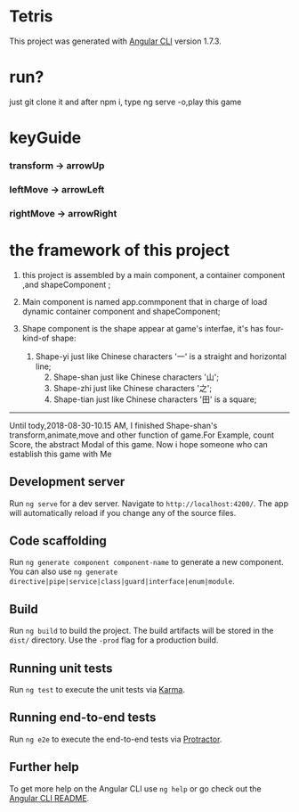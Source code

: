 # Tetris

This project was generated with [Angular CLI](https://github.com/angular/angular-cli) version 1.7.3.
# run?
just git clone it and after npm i, type ng serve -o,play this game

# keyGuide
### transform -> arrowUp
### leftMove -> arrowLeft
### rightMove -> arrowRight


# the framework of this project
1. this project is assembled by a main component, a container component ,and shapeComponent ;
2. Main component is named app.commponent that in charge of load dynamic container component and shapeComponent;
3. Shape component is the shape appear at game's interfae, it's has four-kind-of shape:      

     1. Shape-yi  just like  Chinese characters '一' is a straight and horizontal line;       
     2. Shape-shan just like  Chinese characters '山';              
     3. Shape-zhi just like Chinese characters '之';                         
     4. Shape-tian just like Chinese characters '田' is a square;              
---   
Until tody,2018-08-30-10.15 AM, I finished Shape-shan's transform,animate,move and other function of game.For Example, count Score, the abstract Modal of this game.
Now i hope someone who can establish this game with Me
## Development server

Run `ng serve` for a dev server. Navigate to `http://localhost:4200/`. The app will automatically reload if you change any of the source files.

## Code scaffolding

Run `ng generate component component-name` to generate a new component. You can also use `ng generate directive|pipe|service|class|guard|interface|enum|module`.

## Build

Run `ng build` to build the project. The build artifacts will be stored in the `dist/` directory. Use the `-prod` flag for a production build.

## Running unit tests

Run `ng test` to execute the unit tests via [Karma](https://karma-runner.github.io).

## Running end-to-end tests

Run `ng e2e` to execute the end-to-end tests via [Protractor](http://www.protractortest.org/).

## Further help

To get more help on the Angular CLI use `ng help` or go check out the [Angular CLI README](https://github.com/angular/angular-cli/blob/master/README.md).
